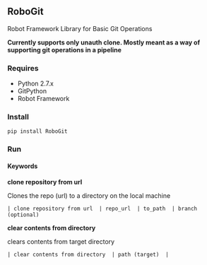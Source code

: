 ## RoboGit

Robot Framework Library for Basic Git Operations

**Currently supports only unauth clone. Mostly meant as a way of supporting
git operations in a pipeline**

### Requires
* Python 2.7.x
* GitPython
* Robot Framework

### Install

`pip install RoboGit`

### Run

#### Keywords

**clone repository from url**

Clones the repo (url) to a directory on the local machine

`| clone repository from url  | repo_url  | to_path  | branch (optional)`

**clear contents from directory**

clears contents from target directory

`| clear contents from directory  | path (target)  |`

